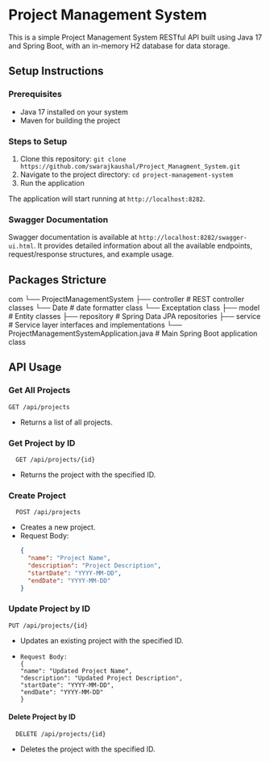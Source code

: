 # Project Management System

This is a simple Project Management System RESTful API built using Java 17 and Spring Boot, with an in-memory H2 database for data storage.

## Setup Instructions

### Prerequisites
- Java 17 installed on your system
- Maven for building the project

### Steps to Setup
1. Clone this repository: `git clone https://github.com/swarajkaushal/Project_Managment_System.git`
2. Navigate to the project directory: `cd project-management-system`
3. Run the application 

The application will start running at `http://localhost:8282`.

### Swagger Documentation
Swagger documentation is available at `http://localhost:8282/swagger-ui.html`. 
It provides detailed information about all the available endpoints, request/response structures, and example usage.

## Packages Stricture
com
└── ProjectManagementSystem
├── controller # REST controller classes
└── Date # date formatter class
└── Exceptation class
├── model # Entity classes
├── repository # Spring Data JPA repositories
├── service # Service layer interfaces and implementations
└── ProjectManagementSystemApplication.java # Main Spring Boot application class

## API Usage

### Get All Projects
    GET /api/projects
- Returns a list of all projects.

### Get Project by ID
      GET /api/projects/{id}
- Returns the project with the specified ID.

### Create Project
      POST /api/projects
- Creates a new project.
- Request Body:
  ```json
  {
    "name": "Project Name",
    "description": "Project Description",
    "startDate": "YYYY-MM-DD",
    "endDate": "YYYY-MM-DD"
  }

###  Update Project by ID
    PUT /api/projects/{id}

- Updates an existing project with the specified ID.
-     Request Body:
      {
      "name": "Updated Project Name",
      "description": "Updated Project Description",
      "startDate": "YYYY-MM-DD",
      "endDate": "YYYY-MM-DD"
      }

 #### Delete Project by ID

      DELETE /api/projects/{id}
- Deletes the project with the specified ID.
  
